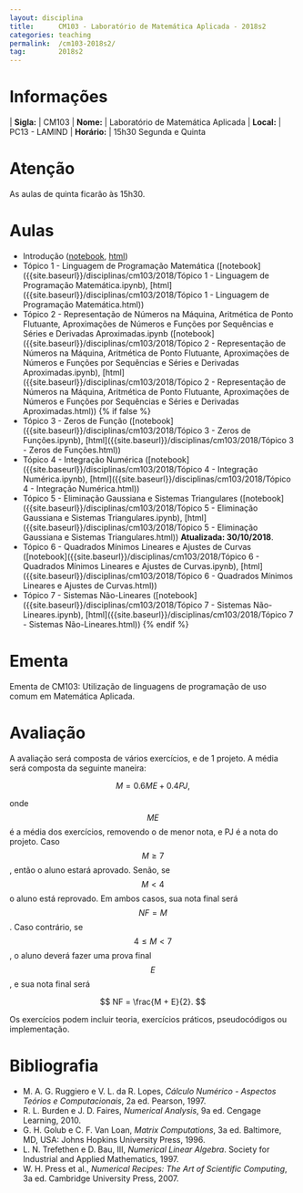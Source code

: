 ```yaml
---
layout: disciplina
title:      CM103 - Laboratório de Matemática Aplicada - 2018s2
categories: teaching
permalink:  /cm103-2018s2/
tag:        2018s2
---
```


# Informações

  | **Sigla:**   | CM103
  | **Nome:**    | Laboratório de Matemática Aplicada
  | **Local:**   | PC13 - LAMIND
  | **Horário:** | 15h30 Segunda e Quinta

# Atenção

As aulas de quinta ficarão às 15h30.

# Aulas

- Introdução
   ([notebook]({{site.baseurl}}/disciplinas/cm103/2018/Introdução.ipynb),
   [html]({{site.baseurl}}/disciplinas/cm103/2018/Introdução.html))
- Tópico 1 - Linguagem de Programação Matemática
   ([notebook]({{site.baseurl}}/disciplinas/cm103/2018/Tópico 1 - Linguagem de Programação Matemática.ipynb),
   [html]({{site.baseurl}}/disciplinas/cm103/2018/Tópico 1 - Linguagem de Programação Matemática.html))
- Tópico 2 - Representação de Números na Máquina, Aritmética de Ponto Flutuante, Aproximações de Números e Funções por Sequências e Séries e Derivadas Aproximadas.ipynb
   ([notebook]({{site.baseurl}}/disciplinas/cm103/2018/Tópico 2 - Representação de Números na Máquina, Aritmética de Ponto Flutuante, Aproximações de Números e Funções por Sequências e Séries e Derivadas Aproximadas.ipynb),
   [html]({{site.baseurl}}/disciplinas/cm103/2018/Tópico 2 - Representação de Números na Máquina, Aritmética de Ponto Flutuante, Aproximações de Números e Funções por Sequências e Séries e Derivadas Aproximadas.html))
{% if false %}
- Tópico 3 - Zeros de Função
   ([notebook]({{site.baseurl}}/disciplinas/cm103/2018/Tópico 3 - Zeros de Funções.ipynb),
   [html]({{site.baseurl}}/disciplinas/cm103/2018/Tópico 3 - Zeros de Funções.html))
- Tópico 4 - Integração Numérica
   ([notebook]({{site.baseurl}}/disciplinas/cm103/2018/Tópico 4 - Integração Numérica.ipynb),
   [html]({{site.baseurl}}/disciplinas/cm103/2018/Tópico 4 - Integração Numérica.html))
- Tópico 5 - Eliminação Gaussiana e Sistemas Triangulares
   ([notebook]({{site.baseurl}}/disciplinas/cm103/2018/Tópico 5 - Eliminação Gaussiana e Sistemas Triangulares.ipynb),
   [html]({{site.baseurl}}/disciplinas/cm103/2018/Tópico 5 - Eliminação Gaussiana e Sistemas Triangulares.html))
   **Atualizada: 30/10/2018**.
- Tópico 6 - Quadrados Mínimos Lineares e Ajustes de Curvas
   ([notebook]({{site.baseurl}}/disciplinas/cm103/2018/Tópico 6 - Quadrados Mínimos Lineares e Ajustes de Curvas.ipynb),
   [html]({{site.baseurl}}/disciplinas/cm103/2018/Tópico 6 - Quadrados Mínimos Lineares e Ajustes de Curvas.html))
- Tópico 7 - Sistemas Não-Lineares
   ([notebook]({{site.baseurl}}/disciplinas/cm103/2018/Tópico 7 - Sistemas Não-Lineares.ipynb),
   [html]({{site.baseurl}}/disciplinas/cm103/2018/Tópico 7 - Sistemas Não-Lineares.html))
{% endif %}

# Ementa

Ementa de CM103: Utilização de linguagens de programação de uso comum em Matemática Aplicada.

# Avaliação

A avaliação será composta de vários exercícios, e de 1 projeto.
A média será composta da seguinte maneira:

$$ M = 0.6 ME + 0.4 PJ, $$

onde $$ME$$ é a média dos exercícios, removendo o de menor nota, e PJ é a nota do
projeto.
Caso $$M \geq 7$$, então o aluno estará aprovado. Senão, se $$M < 4$$ o aluno
está reprovado. Em ambos casos, sua nota final será $$NF = M$$.
Caso contrário, se $$4 \leq M < 7$$, o aluno deverá fazer uma prova final $$E$$, e
sua nota final será

$$ NF = \frac{M + E}{2}. $$

Os exercícios podem incluir teoria, exercícios práticos, pseudocódigos ou implementação.

# Bibliografia

  - M. A. G. Ruggiero e V. L. da R. Lopes, *Cálculo Numérico - Aspectos Teórios e
   Computacionais*, 2a ed. Pearson, 1997.
  - R. L. Burden e J. D. Faires, *Numerical Analysis*, 9a ed. Cengage Learning,
    2010.
  - G. H. Golub e C. F. Van Loan, *Matrix Computations*, 3a ed. Baltimore, MD,
    USA: Johns Hopkins University Press, 1996.
  - L. N. Trefethen e D. Bau, III, *Numerical Linear Algebra*. Society for
    Industrial and Applied Mathematics, 1997.
  - W. H. Press et al., *Numerical Recipes: The Art of Scientific Computing*, 3a
    ed. Cambridge University Press, 2007.
